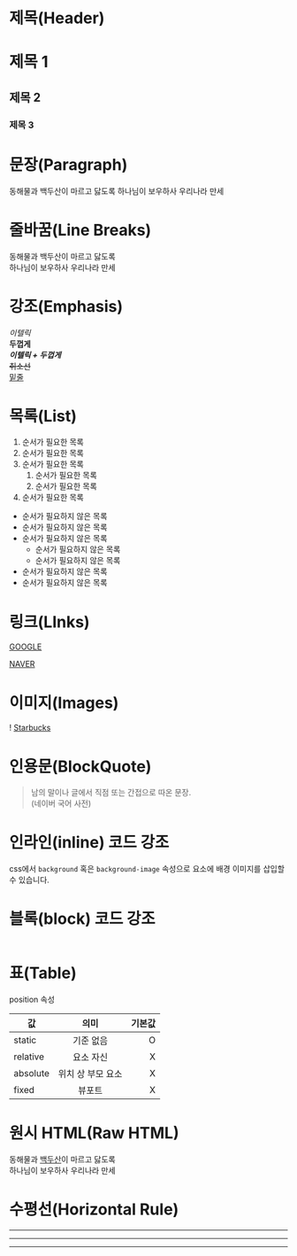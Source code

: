 # 제목(Header)

# 제목 1
## 제목 2
### 제목 3

# 문장(Paragraph)

동해물과 백두산이 마르고 닳도록 
하나님이 보우하사 우리나라 만세

# 줄바꿈(Line Breaks)

동해물과 백두산이 마르고 닳도록<br/>
하나님이 보우하사 우리나라 만세

# 강조(Emphasis)

_이텔릭_  
**두껍게**  
**_이텔릭 + 두껍게_**  
~~취소선~~  
<u>밑줄</u>  

# 목록(List)

1. 순서가 필요한 목록  
1. 순서가 필요한 목록  
1. 순서가 필요한 목록
    1. 순서가 필요한 목록  
    1. 순서가 필요한 목록        
1. 순서가 필요한 목록

- 순서가 필요하지 않은 목록  
- 순서가 필요하지 않은 목록  
- 순서가 필요하지 않은 목록
    - 순서가 필요하지 않은 목록  
    - 순서가 필요하지 않은 목록
- 순서가 필요하지 않은 목록  
- 순서가 필요하지 않은 목록  

# 링크(LInks)

[GOOGLE](https//google.com)

[NAVER](https://naver.com "NAVER로 이동!")

# 이미지(Images)

! [Starbucks](http://127.0.0.1:5500/images/starbucks_logo.png)

# 인용문(BlockQuote)

> 남의 말이나 글에서 직점 또는 간접으로
따온 문장.  
> (네이버 국어 사전)

# 인라인(inline) 코드 강조

css에서 `background` 혹은 `background-image` 속성으로 요소에 배경 이미지를 삽입할 수 있습니다. 

# 블록(block) 코드 강조

```html

```

# 표(Table)

position 속성

값 | 의미 | 기본값  
--|:--:|--:
static | 기준 없음 | O
relative | 요소 자신 | X
absolute | 위치 상 부모 요소 | X
fixed | 뷰포트 | X

# 원시 HTML(Raw HTML)

동해물과 <u>백두산</u>이 마르고 닳도록<br/>
하나님이 보우하사 우리나라 만세

# 수평선(Horizontal Rule)

---

***

___
